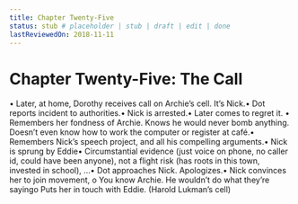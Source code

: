 ```yaml
---
title: Chapter Twenty-Five
status: stub # placeholder | stub | draft | edit | done
lastReviewedOn: 2018-11-11
---
```


# Chapter Twenty-Five: The Call

•	Later, at home, Dorothy receives call on Archie’s cell. It’s Nick.•	Dot reports incident to authorities.•	Nick is arrested.•	Later comes to regret it. •	Remembers her fondness of Archie. Knows he would never bomb anything. Doesn’t even know how to work the computer or register at café.•	Remembers Nick’s speech project, and all his compelling arguments.•	Nick is sprung by Eddie•	Circumstantial evidence (just voice on phone, no caller id, could have been anyone), not a flight risk (has roots in this town, invested in school), …•	Dot approaches Nick. Apologizes.•	Nick convinces her to join movement, o	You know Archie. He wouldn’t do what they’re sayingo	Puts her in touch with Eddie. (Harold Lukman’s cell)
